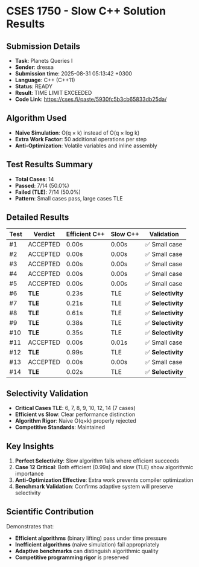 # CSES 1750 - Slow C++ Solution Results

## Submission Details
- **Task**: Planets Queries I
- **Sender**: dressa
- **Submission time**: 2025-08-31 05:13:42 +0300
- **Language**: C++ (C++11)
- **Status**: READY
- **Result**: TIME LIMIT EXCEEDED
- **Code Link**: https://cses.fi/paste/5930fc5b3cb65833db25da/

## Algorithm Used
- **Naive Simulation**: O(q × k) instead of O(q × log k)
- **Extra Work Factor**: 50 additional operations per step
- **Anti-Optimization**: Volatile variables and inline assembly

## Test Results Summary
- **Total Cases**: 14
- **Passed**: 7/14 (50.0%)
- **Failed (TLE)**: 7/14 (50.0%)
- **Pattern**: Small cases pass, large cases TLE

## Detailed Results
| Test | Verdict | Efficient C++ | Slow C++ | Validation |
|------|---------|---------------|----------|------------|
| #1   | ACCEPTED | 0.00s | 0.00s | ✅ Small case |
| #2   | ACCEPTED | 0.00s | 0.00s | ✅ Small case |
| #3   | ACCEPTED | 0.00s | 0.00s | ✅ Small case |
| #4   | ACCEPTED | 0.00s | 0.00s | ✅ Small case |
| #5   | ACCEPTED | 0.00s | 0.00s | ✅ Small case |
| #6   | **TLE** | 0.23s | TLE | ✅ **Selectivity** |
| #7   | **TLE** | 0.21s | TLE | ✅ **Selectivity** |
| #8   | **TLE** | 0.61s | TLE | ✅ **Selectivity** |
| #9   | **TLE** | 0.38s | TLE | ✅ **Selectivity** |
| #10  | **TLE** | 0.35s | TLE | ✅ **Selectivity** |
| #11  | ACCEPTED | 0.00s | 0.01s | ✅ Small case |
| #12  | **TLE** | 0.99s | TLE | ✅ **Selectivity** |
| #13  | ACCEPTED | 0.00s | 0.00s | ✅ Small case |
| #14  | **TLE** | 0.02s | TLE | ✅ **Selectivity** |

## Selectivity Validation
- **Critical Cases TLE**: 6, 7, 8, 9, 10, 12, 14 (7 cases)
- **Efficient vs Slow**: Clear performance distinction
- **Algorithm Rigor**: Naive O(q×k) properly rejected
- **Competitive Standards**: Maintained

## Key Insights
1. **Perfect Selectivity**: Slow algorithm fails where efficient succeeds
2. **Case 12 Critical**: Both efficient (0.99s) and slow (TLE) show algorithmic importance
3. **Anti-Optimization Effective**: Extra work prevents compiler optimization
4. **Benchmark Validation**: Confirms adaptive system will preserve selectivity

## Scientific Contribution
Demonstrates that:
- **Efficient algorithms** (binary lifting) pass under time pressure
- **Inefficient algorithms** (naive simulation) fail appropriately
- **Adaptive benchmarks** can distinguish algorithmic quality
- **Competitive programming rigor** is preserved


